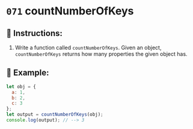 # `071` countNumberOfKeys

## 📝 Instructions:

1. Write a function called `countNumberOfKeys`. Given an object, `countNumberOfKeys` returns how many properties the given object has.

## 📎 Example:

```Javascript
let obj = {
  a: 1,
  b: 2,
  c: 3
};
let output = countNumberOfKeys(obj);
console.log(output); // --> 3
```
